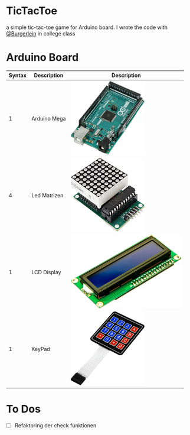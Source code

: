 # TicTacToe

a simple tic-tac-toe game for Arduino board.
I wrote the code with [@Burgerlein](https://github.com/Burgerlein) in college class

# Arduino Board

| Syntax      | Description | Description |
| ----------- | ----------- | ----------- |      
| 1      | Arduino Mega      | <img src="assets/ArduinoMega.png" width="200" height="200" alt="Arduino Board"> |
| 4      | Led Matrizen      | <img src="assets/Matrix.png" width="200" height="200" alt="Matrix"> |
| 1      | LCD Display      | <img src="assets/LCD.png" width="300" height="200" alt="LCD"> |
| 1      | KeyPad      | <img src="assets/KeyPad.png" width="200" height="200" alt="KeyPad"> |


# To Dos
- [ ] Refaktoring der check funktionen